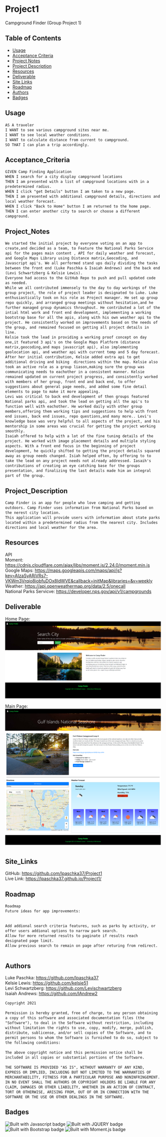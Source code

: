 # Project1
Campground Finder (Group Project 1)

## Table of Contents

* [Usage](#usage)
* [Acceptance Criteria](#Acceptance_Criteria)
* [Project Notes](#Project_Notes)
* [Project Description](#Project_Description)
* [Resources](#Resources)
* [Deliverable](#deliverable)
* [Site Links](#Site_Links)
* [Roadmap](#Roadmap)
* [Authors](#Authors)
* [Badges](#Badges)

## Usage
```
AS A traveler
I WANT to see various campground sites near me.
I WANT to see local weather conditions.
I WANT to calculate distance from current to campground.
SO THAT I can plan a trip accordingly.

```

## Acceptance_Criteria

```
GIVEN Camp Finding Application
WHEN I search for a city display campground locations
THEN I am presented with a list of campground locations with in a predetermined radius.
WHEN I click "get Details" button I am taken to a new page.
THEN I am presented with additional campground details, directions and local weather forecast. 
WHEN I click "Back to Home" button I am returned to the home page.
THEN I can enter another city to search or choose a different campground. 

```

## Project_Notes

```
We started the initial project by everyone voting on an app to create,and decided as a team, to Feature the National Parks Service api for the pages main content , API for daily weather and forecast, and Google Maps Library using Distance matrix,Geocoding, and Javascript api's. We all performed stand ups daily dividing the tasks between the front end (Luke Paschka & Isaiah Andrews) and the back end (Levi Schwartzberg & Kelsie Lewis).
Everyone had access to the GitHub Repo to push and pull updated code as needed.
While we all contributed immensely to the day to day workings of the group project, the role of project leader is designated to Luke. Luke enthusiastically took on his role as Project manager. He set up group repo quickly, and arranged group meetings without hesitation,and he further managed group dynamics throughout. He contributed a lot of the intial html work and front end development, implementing a working bootstrap base for all the apis, along with his own weather api to the project. He consistently worked on improvements based on the needs of the group, and remained focused on getting all project details in line.
Kelsie took the lead in providing a working proof concept on day one,it featured 3 api's on the Google Maps Platform (distance matrix,geocoding,and maps javascript api), also implementing geolocation api, and weather api with current temp and 5 day forecast. After her initial contribution, Kelsie added extra api to get additional driving and biking  directions within the map. Kelsie also took an active role as a group liason,making sure the group was communicating needs to eachother in a consistent manner. Kelsie remained updated on current project progress, and consistently worked with members of her group, front end and back end, to offer suggestions about general page needs, and added some fine detail elements to page to make it more appealing. 
Levi was critical to back end development of then groups featured National parks api, and took the lead on getting all the api's to function well with eachother. He worked daily with other group members,offering them working tips and suggestions to help with front end issues, back end issues, repo questions,and many more.. Levi's knowledge base was very helpful to all aspects of the project, and his mentorship in some areas was crucial for getting the project working smoothly.
Isaiah offered to help with a lot of the fine tuning details of the project. He worked with image placement details and multiple styling aspects. With a front end focus in the beginning of project development, he quickly shifted to getting the project details squared away as group needs changed. Isiah helped often, by offering to to take the lead on any project needs not already addressed. Iasaih's contributions of creating an eye catching base for the groups presentation, and finalizing the last details made him an integral part of the group.

```

## Project_Description

```
Camp Finder is an app for people who love camping and getting outdoors. Camp Finder uses information from National Parks based on the nerest city location. 
This application will provide users with information about state parks located within a predetermined radius from the nearest city. Includes directions and local weather for the area.

```

## Resources

API <br />
Moment: https://cdnjs.cloudflare.com/ajax/libs/moment.js/2.24.0/moment.min.js <br />
Google Maps: https://maps.googleapis.com/maps/api/js?key=AIzaSyARjVRs7-VKWm3Vrqio8iobfuDOx8IdWVE&callback=initMap&libraries=&v=weekly <br />
Weather: https://api.openweathermap.org/data/2.5/onecall <br />
National Parks Servicve: https://developer.nps.gov/api/v1/campgrounds


## Deliverable
Home Page:
![Screenshot](./assets/images/Screen_Capture_P1.png)

Main Page:
![Screenshot](./assets/images/Screenshot2_CampFinder.png)


## Site_Links

GitHub: https://github.com/lpaschka37/Project1<br />
Live Link:  https://lpaschka37.github.io/Project1/

## Roadmap

```
Roadmap
Future ideas for app improvements:


Add addional search criteria features, such as parks by activity, or offer users addional options to narrow park search.
Allow for more returned results to paginate if results reach designated page limit.
Allow previous search to remain on page after returing from redirect.


```


## Authors

Luke Paschka: https://github.com/lpaschka37 <br />
Kelsie Lewis: https://github.com/kelsie51 <br />
Levi Schwartzberg: https://github.com/Levischwartzberg <br />
Isaiah Andrews: https://github.com/IAndrew2



```
Copyright 2021 

Permission is hereby granted, free of charge, to any person obtaining a copy of this software and associated documentation files (the "Software"), to deal in the Software without restriction, including without limitation the rights to use, copy, modify, merge, publish, distribute, sublicense, and/or sell copies of the Software, and to permit persons to whom the Software is furnished to do so, subject to the following conditions:

The above copyright notice and this permission notice shall be included in all copies or substantial portions of the Software.

THE SOFTWARE IS PROVIDED "AS IS", WITHOUT WARRANTY OF ANY KIND, EXPRESS OR IMPLIED, INCLUDING BUT NOT LIMITED TO THE WARRANTIES OF MERCHANTABILITY, FITNESS FOR A PARTICULAR PURPOSE AND NONINFRINGEMENT. IN NO EVENT SHALL THE AUTHORS OR COPYRIGHT HOLDERS BE LIABLE FOR ANY CLAIM, DAMAGES OR OTHER LIABILITY, WHETHER IN AN ACTION OF CONTRACT, TORT OR OTHERWISE, ARISING FROM, OUT OF OR IN CONNECTION WITH THE SOFTWARE OR THE USE OR OTHER DEALINGS IN THE SOFTWARE.

```

## Badges

![Built with Javascript badge](https://img.shields.io/badge/Built_with-Javascript-green)
![Built with JQUERY badge](https://img.shields.io/badge/Built_with-jQuery-orange)
![Built with Bootstrap badge](https://img.shields.io/badge/Built_with-Bootstrap-red)
![Built with Moment.js badge](https://img.shields.io/badge/Built_with-Moment.js-yellow)
